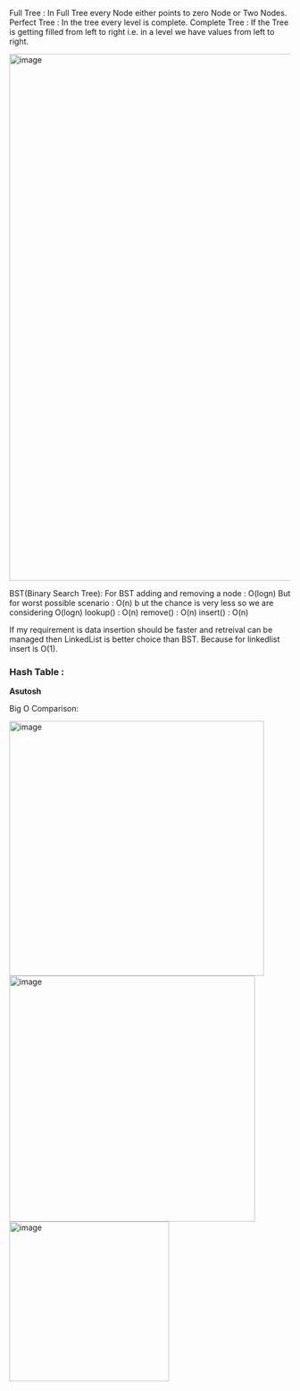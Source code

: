 Full Tree : In Full Tree every Node either points to zero Node or Two Nodes.
Perfect Tree : In the tree every level is complete.
Complete Tree : If the Tree is getting filled from left to right i.e. in a level we have values from left to right.

<img width="943" alt="image" src="https://github.com/GrowingStone07/python/assets/106248741/a0c0b459-431f-4140-a6c2-da6e21d6e085">

BST(Binary Search Tree):
For BST adding and removing a node : O(logn)
But for worst possible scenario : O(n) b ut the chance is very less so we are considering O(logn)
lookup() : O(n)
remove() : O(n)
insert() : O(n)


If my requirement is data insertion should be faster and retreival can be managed then LinkedList is better choice than BST.
Because for linkedlist insert is O(1).

### Hash Table : 

**Asutosh**



Big O Comparison:


<img width="456" alt="image" src="https://github.com/GrowingStone07/python/assets/106248741/0308b4d2-7c0c-427f-8acc-df85c86386f6">

<img width="440" alt="image" src="https://github.com/GrowingStone07/python/assets/106248741/5ac2fb16-7207-47e2-9c9e-dda3af26b6a9">

<img width="286" alt="image" src="https://github.com/GrowingStone07/python/assets/106248741/6db6e7d7-6a14-4bff-ae52-520a52067b71">

